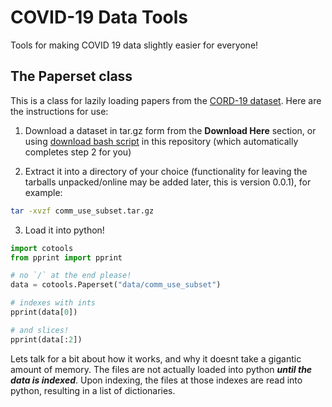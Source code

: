 # COVID-19 Data Tools

Tools for making COVID 19 data slightly easier for everyone!

## The Paperset class

This is a class for lazily loading papers from the [CORD-19 dataset](https://pages.semanticscholar.org/coronavirus-research). Here are the instructions for use:

1. Download a dataset in tar.gz form from the **Download Here** section, or using [download bash script](data/download.sh) in this repository (which automatically completes step 2 for you)

2. Extract it into a directory of your choice (functionality for leaving the tarballs unpacked/online may be added later, this is version 0.0.1), for example:

```sh
tar -xvzf comm_use_subset.tar.gz 
```

3. Load it into python!

```python
import cotools
from pprint import pprint

# no `/` at the end please!
data = cotools.Paperset("data/comm_use_subset")

# indexes with ints
pprint(data[0])

# and slices!
pprint(data[:2])
```

Lets talk for a bit about how it works, and why it doesnt take a gigantic amount of memory. The files are not actually loaded into python ***until the data is indexed***. Upon indexing, the files at those indexes are read into python, resulting in a list of dictionaries.
